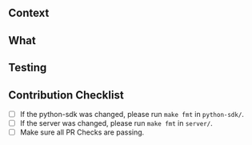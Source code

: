 ## Context

<!--
In a few sentences or less, please explain the context behind this change to help answer why this change is needed.

If this is a bug fix, make sure to include "fixes #xxxx", or
"closes #xxxx".

Screenshots, logs, code or other visual aids are greatly appreciated.
 -->

## What

<!--
In a few sentences, please summarize the change to help reviewers.

Consider providing screenshots, logs, code or other visual aids to help the reviewer understand the approach taken.
-->

## Testing

<!--
Please include steps used to verify the change.

Consider providing screenshots, logs, code or other visual aids to help the reviewer in their testing.
-->

## Contribution Checklist

- [ ] If the python-sdk was changed, please run `make fmt` in `python-sdk/`.
- [ ] If the server was changed, please run `make fmt` in `server/`.
- [ ] Make sure all PR Checks are passing.
<!--
You can run the tests manually:

Notes:

- Tests can be run manually: in `python-sdk/`, run the run `pip install -e .`,
  start the server and executor, and run `python test_graph_behaviours.py`.
- To test if changes to the server are backward compatible with the latest
  release, label the PR with `ci_compat_test`. This might report failures
  unrelated to your change if previous incompatible changes were pushed without
  being released yet -->
